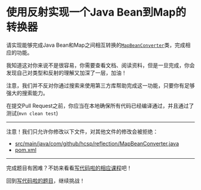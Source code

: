 # 使用反射实现一个Java Bean到Map的转换器

请实现能够完成Java Bean和Map之间相互转换的[`MapBeanConverter`](https://github.com/hcsp/map-bean-converter/blob/master/src/main/java/com/github/hcsp/reflection/MapBeanConverter.java)类，完成相应的功能。

我知道这对你来说不是很容易，你需要查看文档、阅读资料，但是一旦完成，你会发现自己对类型和反射的理解又加深了一层，加油！

注意，我们并不反对你通过搜索来使用第三方库帮助完成这一功能，只要你有足够强大的搜索能力。

在提交Pull Request之前，你应当在本地确保所有代码已经编译通过，并且通过了测试(`mvn clean test`)

-----
注意！我们只允许你修改以下文件，对其他文件的修改会被拒绝：
- [src/main/java/com/github/hcsp/reflection/MapBeanConverter.java](https://github.com/hcsp/map-bean-converter/blob/master/src/main/java/com/github/hcsp/reflection/MapBeanConverter.java)
- [pom.xml](https://github.com/hcsp/map-bean-converter/blob/master/pom.xml)
-----


完成题目有困难？不妨来看看[写代码啦的相应课程](https://xiedaimala.com/tasks/9bf0fb20-929d-4e17-891a-4673291d74a0)吧！

回到[写代码啦的题目](https://xiedaimala.com/tasks/9bf0fb20-929d-4e17-891a-4673291d74a0/quizzes/1b0fc390-74ad-4f55-b355-90b8a9154cc5)，继续挑战！ 
